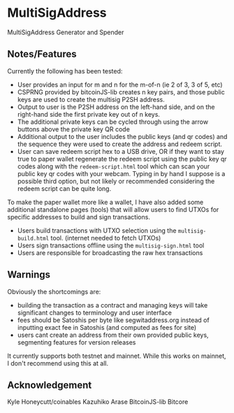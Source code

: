 # MultiSigAddress
MultiSigAddress Generator and Spender

## Notes/Features
Currently the following has been tested:
 - User provides an input for m and n for the m-of-n (ie 2 of 3, 3 of 5, etc)
 - CSPRNG provided by bitcoinJS-lib creates n key pairs, and those public keys are used to create the multisig P2SH address.
 - Output to user is the P2SH address on the left-hand side, and on the right-hand side the first private key out of n keys.
 - The additional private keys can be cycled through using the arrow buttons above the private key QR code
 - Additional output to the user includes the public keys (and qr codes) and the sequence they were used to create the address and redeem script.
 - User can save redeem script hex to a USB drive, OR if they want to stay true to paper wallet regenerate the redeem script using the public key qr codes along with the `redeem-script.html` tool which can scan your public key qr codes with your webcam. Typing in by hand I suppose is a possible third option, but not likely or recommended considering the redeem script can be quite long.

To make the paper wallet more like a wallet, I have also added some additional standalone pages (tools) that will allow users to find UTXOs for specific addresses to build and sign transactions.
 - Users build transactions with UTXO selection using the `multisig-build.html` tool. (internet needed to fetch UTXOs)
 - Users sign transactions offline using the `multisig-sign.html` tool
 - Users are responsible for broadcasting the raw hex transactions

## Warnings
Obviously the shortcomings are:
 - building the transaction as a contract and managing keys will take significant changes to terminology and user interface
 - fees should be Satoshis per byte like segwitaddress.org instead of inputting exact fee in Satoshis (and computed as fees for site)
 - users cant create an address from their own provided public keys, segmenting features for version releases
 
It currently supports both testnet and mainnet. While this works on mainnet, I don't recommend using this at all.

## Acknowledgement
Kyle Honeycutt/coinables
Kazuhiko Arase
BitcoinJS-lib
Bitcore

